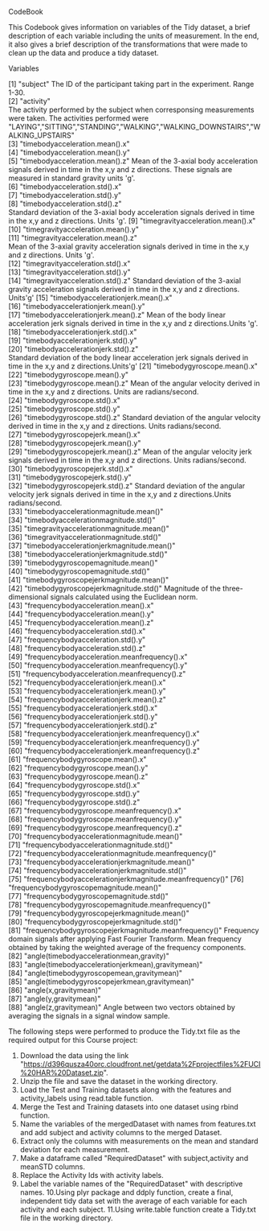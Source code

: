 CodeBook 

This Codebook gives information on variables of the Tidy dataset, a brief description of each variable including the units of measurement. In the end, it also gives a brief description of the transformations that were made to clean up the  data and produce a tidy dataset.

Variables

 [1] "subject" 
      The ID of the participant taking part in the experiment. Range 1-30.                                              
 [2] "activity"  
      The activity performed by the subject when corresponsing measurements were taken. The activities performed were "LAYING","SITTING","STANDING","WALKING","WALKING_DOWNSTAIRS","WALKING_UPSTAIRS"                                            
 [3] "timebodyacceleration.mean().x"                         
 [4] "timebodyacceleration.mean().y"                         
 [5] "timebodyacceleration.mean().z" 
      Mean of the 3-axial body acceleration signals derived in time in the x,y and z directions. These signals are measured in standard gravity units 'g'.                        
 [6] "timebodyacceleration.std().x"                          
 [7] "timebodyacceleration.std().y"                          
 [8] "timebodyacceleration.std().z"  
      Standard deviation of the 3-axial body acceleration signals derived in time in the x,y and z directions. Units 'g'.
 [9] "timegravityacceleration.mean().x"                      
[10] "timegravityacceleration.mean().y"                      
[11] "timegravityacceleration.mean().z"  
      Mean of the 3-axial gravity acceleration signals derived in time in the x,y and z directions. Units 'g'.             
[12] "timegravityacceleration.std().x"                       
[13] "timegravityacceleration.std().y"                       
[14] "timegravityacceleration.std().z" 
      Standard deviation of the 3-axial gravity acceleration signals derived in time in the x,y and z directions. Units'g' 
[15] "timebodyaccelerationjerk.mean().x"                     
[16] "timebodyaccelerationjerk.mean().y"                     
[17] "timebodyaccelerationjerk.mean().z"
      Mean of the body linear acceleration jerk signals derived in time in the x,y and z directions.Units 'g'.             
[18] "timebodyaccelerationjerk.std().x"                      
[19] "timebodyaccelerationjerk.std().y"                      
[20] "timebodyaccelerationjerk.std().z"  
      Standard deviation of the body linear acceleration jerk signals derived in time in the x,y and z directions.Units'g' 
[21] "timebodygyroscope.mean().x"                            
[22] "timebodygyroscope.mean().y"                            
[23] "timebodygyroscope.mean().z" 
      Mean of the angular velocity derived in time in the x,y and z directions. Units are radians/second.                  
[24] "timebodygyroscope.std().x"                             
[25] "timebodygyroscope.std().y"                             
[26] "timebodygyroscope.std().z" 
      Standard deviation of the angular velocity derived in time in the x,y and z directions. Units radians/second.        
[27] "timebodygyroscopejerk.mean().x"                        
[28] "timebodygyroscopejerk.mean().y"                        
[29] "timebodygyroscopejerk.mean().z" 
      Mean of the angular velocity jerk signals derived in time in the x,y and z directions. Units radians/second.        
[30] "timebodygyroscopejerk.std().x"                         
[31] "timebodygyroscopejerk.std().y"                         
[32] "timebodygyroscopejerk.std().z"
      Standard deviation of the angular velocity jerk signals derived in time in the x,y and z directions.Units radians/second.                 
[33] "timebodyaccelerationmagnitude.mean()"                  
[34] "timebodyaccelerationmagnitude.std()"                   
[35] "timegravityaccelerationmagnitude.mean()"               
[36] "timegravityaccelerationmagnitude.std()"                
[37] "timebodyaccelerationjerkmagnitude.mean()"              
[38] "timebodyaccelerationjerkmagnitude.std()"               
[39] "timebodygyroscopemagnitude.mean()"                     
[40] "timebodygyroscopemagnitude.std()"                      
[41] "timebodygyroscopejerkmagnitude.mean()"                 
[42] "timebodygyroscopejerkmagnitude.std()"
      Magnitude of the three-dimensional signals calculated using the Euclidean norm.            
[43] "frequencybodyacceleration.mean().x"                    
[44] "frequencybodyacceleration.mean().y"                    
[45] "frequencybodyacceleration.mean().z"                    
[46] "frequencybodyacceleration.std().x"                     
[47] "frequencybodyacceleration.std().y"                     
[48] "frequencybodyacceleration.std().z"                     
[49] "frequencybodyacceleration.meanfrequency().x"           
[50] "frequencybodyacceleration.meanfrequency().y"           
[51] "frequencybodyacceleration.meanfrequency().z"           
[52] "frequencybodyaccelerationjerk.mean().x"                
[53] "frequencybodyaccelerationjerk.mean().y"                
[54] "frequencybodyaccelerationjerk.mean().z"                
[55] "frequencybodyaccelerationjerk.std().x"                 
[56] "frequencybodyaccelerationjerk.std().y"                 
[57] "frequencybodyaccelerationjerk.std().z"                 
[58] "frequencybodyaccelerationjerk.meanfrequency().x"       
[59] "frequencybodyaccelerationjerk.meanfrequency().y"       
[60] "frequencybodyaccelerationjerk.meanfrequency().z"       
[61] "frequencybodygyroscope.mean().x"                       
[62] "frequencybodygyroscope.mean().y"                       
[63] "frequencybodygyroscope.mean().z"                       
[64] "frequencybodygyroscope.std().x"                        
[65] "frequencybodygyroscope.std().y"                        
[66] "frequencybodygyroscope.std().z"                        
[67] "frequencybodygyroscope.meanfrequency().x"              
[68] "frequencybodygyroscope.meanfrequency().y"              
[69] "frequencybodygyroscope.meanfrequency().z"              
[70] "frequencybodyaccelerationmagnitude.mean()"             
[71] "frequencybodyaccelerationmagnitude.std()"              
[72] "frequencybodyaccelerationmagnitude.meanfrequency()"    
[73] "frequencybodyaccelerationjerkmagnitude.mean()"         
[74] "frequencybodyaccelerationjerkmagnitude.std()"          
[75] "frequencybodyaccelerationjerkmagnitude.meanfrequency()"
[76] "frequencybodygyroscopemagnitude.mean()"                
[77] "frequencybodygyroscopemagnitude.std()"                 
[78] "frequencybodygyroscopemagnitude.meanfrequency()"       
[79] "frequencybodygyroscopejerkmagnitude.mean()"            
[80] "frequencybodygyroscopejerkmagnitude.std()"             
[81] "frequencybodygyroscopejerkmagnitude.meanfrequency()"
      Frequency domain signals after applying Fast Fourier Transform. Mean frequency obtained by taking the weighted average of the frequency components.   
[82] "angle(timebodyaccelerationmean,gravity)"               
[83] "angle(timebodyaccelerationjerkmean),gravitymean)"      
[84] "angle(timebodygyroscopemean,gravitymean)"              
[85] "angle(timebodygyroscopejerkmean,gravitymean)"          
[86] "angle(x,gravitymean)"                                  
[87] "angle(y,gravitymean)"                                  
[88] "angle(z,gravitymean)" 
      Angle between two vectors obtained by averaging the signals in a signal window sample. 

 The following steps were performed to produce the Tidy.txt file as the required output for this Course project:
1. Download the data using the link "https://d396qusza40orc.cloudfront.net/getdata%2Fprojectfiles%2FUCI%20HAR%20Dataset.zip".    
2. Unzip the file and save the dataset in the working directory.
3. Load the Test and Training datasets along with the features and activity_labels using read.table function.
4. Merge the Test and Training datasets into one dataset using rbind function.
5. Name the variables of the mergedDataset with names from features.txt and add subject and activity columns to the merged Dataset.
6. Extract only the columns with measurements on the mean and standard deviation for each measurement.
7. Make a dataframe called "RequiredDataset" with subject,activity and meanSTD columns.
8. Replace the Activity Ids with activity labels.
9. Label the variable names of the "RequiredDataset" with descriptive names.
10.Using plyr package and ddply function,  create a final, independent tidy data set with the average of each variable for each activity and each subject.
11.Using write.table function create a Tidy.txt file in the working directory.